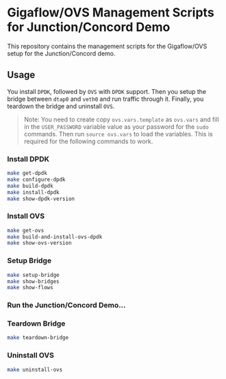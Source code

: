 # Gigaflow/OVS Management Scripts for Junction/Concord Demo

This repository contains the management scripts for the Gigaflow/OVS setup for the Junction/Concord demo.

## Usage

You install `DPDK`, followed by `OVS` with `DPDK` support.
Then you setup the bridge between `dtap0` and `veth0` and run traffic through it.
Finally, you teardown the bridge and uninstall `OVS`.

>Note: You need to create copy `ovs.vars.template` as `ovs.vars` and fill in the `USER_PASSWORD` variable value as your password for the `sudo` commands. Then run `source ovs.vars` to load the variables. This is required for the following commands to work.

### Install DPDK

```bash
make get-dpdk
make configure-dpdk
make build-dpdk
make install-dpdk
make show-dpdk-version
```

### Install OVS

```bash
make get-ovs
make build-and-install-ovs-dpdk
make show-ovs-version
```

### Setup Bridge
```bash
make setup-bridge
make show-bridges
make show-flows
```

### Run the Junction/Concord Demo...

### Teardown Bridge
```bash
make teardown-bridge
```

### Uninstall OVS
```bash
make uninstall-ovs
```